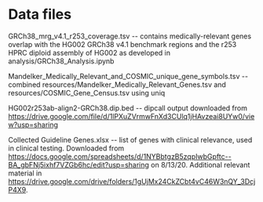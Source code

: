 # Data files
<!-- File use description
- primary analysis output used in secondary analysis
- mature datasets released with publication should have accompanying README files and data descriptor files as appropraite.
- Use subfolders for multifile datasets when appropriate and it facilitates documentation
-->
GRCh38_mrg_v4.1_r253_coverage.tsv -- contains medically-relevant genes overlap with the HG002 GRCh38 v4.1 benchmark regions and the r253 HPRC diploid assembly of HG002 as developed in analysis/GRCh38_Analysis.ipynb

Mandelker_Medically_Relevant_and_COSMIC_unique_gene_symbols.tsv -- combined resources/Mandelker_Medically_Relevant_Genes.tsv and resources/COSMIC_Gene_Census.tsv using uniq

HG002r253ab-align2-GRCh38.dip.bed -- dipcall output downloaded from https://drive.google.com/file/d/1lPXuZVrmwFnXd3CUlq1jHAvzeai8UYw0/view?usp=sharing


Collected Guideline Genes.xlsx -- list of genes with clinical relevance, used in clinical testing. Downloaded from https://docs.google.com/spreadsheets/d/1NYBbtgzB5zqpIwbGpftc--BA_gbFNj5ixhf7VZGb6hc/edit?usp=sharing on 8/13/20. Additional relevant material in https://drive.google.com/drive/folders/1gUjMx24CkZCbt4vC46W3nQY_3DcjP4X9. 
